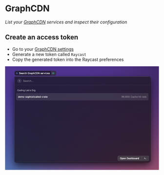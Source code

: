 # GraphCDN

_List your [GraphCDN](https://graphcdn.io) services and inspect their configuration_

## Create an access token

- Go to your [GraphCDN settings](https://graphcdn.io/dashboard/settings)
- Generate a new token called `Raycast`
- Copy the generated token into the Raycast preferences

![Screenshot](./Screenshot.png)
